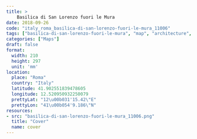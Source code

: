 ```yaml
---
title: > 
    Basilica di San Lorenzo fuori le Mura
date: 2018-09-26
code: "italy_roma_basilica-di-san-lorenzo-fuori-le-mura_11006"
tags: ["basilica-di-san-lorenzo-fuori-le-mura", "map", "architecture", "buildings", "Roma", "Italy"]
categories: ["Maps"]
draft: false
format:
  width: 210
  height: 297
  unit: 'mm'
location:
  place: "Roma"
  country: "Italy"
  latitude: 41.902551839478605
  longitude: 12.520950932250079
  prettyLat: "12\u00b031'15.42\"E"
  prettyLon: "41\u00b054'9.186\"N"
resources:
- src: "basilica-di-san-lorenzo-fuori-le-mura_11006.png"
  title: "Cover"
  name: cover
---
```

